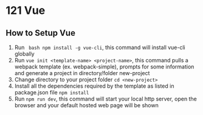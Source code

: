 # 121 Vue
## How to Setup Vue
1. Run ``` bash npm install -g vue-cli```, this command will install vue-cli globally
2. Run ```vue init <template-name> <project-name>```, this command pulls a webpack template (ex. webpack-simple), prompts for some information and generate a project in directory/folder new-project
3. Change directory to your project folder ```cd <new-project>```
4. Install all the dependencies required by the template as listed in package.json file ```npm install```
5. Run ```npm run dev```, this command will start your local http server, open the browser and your default hosted web page will be shown
